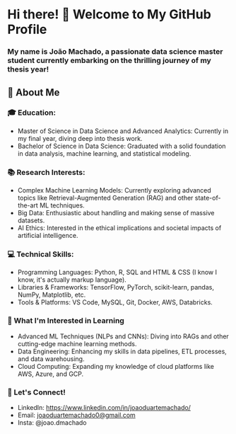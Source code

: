 # Hi there! 👋 Welcome to My GitHub Profile
### My name is João Machado, a passionate data science master student currently embarking on the thrilling journey of my thesis year!

## 🌟 About Me

### 🎓 Education:
- Master of Science in Data Science and Advanced Analytics: Currently in my final year, diving deep into thesis work.
- Bachelor of Science in Data Science: Graduated with a solid foundation in data analysis, machine learning, and statistical modeling.

### 📚 Research Interests:
- Complex Machine Learning Models: Currently exploring advanced topics like Retrieval-Augmented Generation (RAG) and other state-of-the-art ML techniques.
- Big Data: Enthusiastic about handling and making sense of massive datasets.
- AI Ethics: Interested in the ethical implications and societal impacts of artificial intelligence.

### 💻 Technical Skills:
- Programming Languages: Python, R, SQL and HTML & CSS (I know I know, it's actually markup language).
- Libraries & Frameworks: TensorFlow, PyTorch, scikit-learn, pandas, NumPy, Matplotlib, etc.
- Tools & Platforms: VS Code, MySQL, Git, Docker, AWS, Databricks.

### 🌱 What I'm Interested in Learning
- Advanced ML Techniques (NLPs and CNNs): Diving into RAGs and other cutting-edge machine learning methods.
- Data Engineering: Enhancing my skills in data pipelines, ETL processes, and data warehousing.
- Cloud Computing: Expanding my knowledge of cloud platforms like AWS, Azure, and GCP.

### 🤝 Let's Connect!
- LinkedIn: https://www.linkedin.com/in/joaoduartemachado/
- Email: joaoduartemachado0@gmail.com
- Insta: @joao.dmachado
